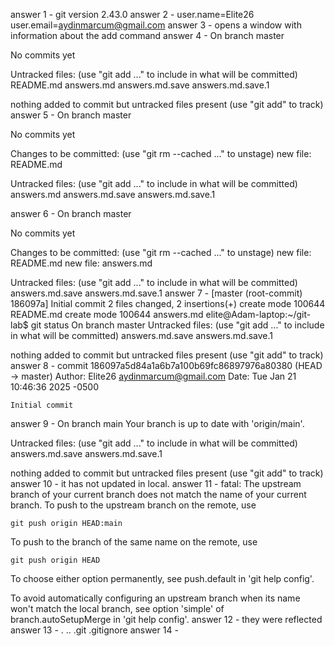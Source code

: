 answer 1 - git version 2.43.0
answer 2 - user.name=Elite26
user.email=aydinmarcum@gmail.com
answer 3 - opens a window with information about the add command
answer 4 - On branch master

No commits yet

Untracked files:
  (use "git add <file>..." to include in what will be committed)
        README.md
        answers.md
        answers.md.save
        answers.md.save.1

nothing added to commit but untracked files present (use "git add" to track)
answer 5 - On branch master

No commits yet

Changes to be committed:
  (use "git rm --cached <file>..." to unstage)
        new file:   README.md

Untracked files:
  (use "git add <file>..." to include in what will be committed)
        answers.md
        answers.md.save
        answers.md.save.1

answer 6 - On branch master

No commits yet

Changes to be committed:
  (use "git rm --cached <file>..." to unstage)
        new file:   README.md
        new file:   answers.md

Untracked files:
  (use "git add <file>..." to include in what will be committed)
        answers.md.save
        answers.md.save.1
answer 7 - [master (root-commit) 186097a] Initial commit
 2 files changed, 2 insertions(+)
 create mode 100644 README.md
 create mode 100644 answers.md
elite@Adam-laptop:~/git-lab$ git status
On branch master
Untracked files:
  (use "git add <file>..." to include in what will be committed)
        answers.md.save
        answers.md.save.1

nothing added to commit but untracked files present (use "git add" to track)
answer 8 - commit 186097a5d84a1a6b7a100b69fc86897976a80380 (HEAD -> master)
Author: Elite26 <aydinmarcum@gmail.com>
Date:   Tue Jan 21 10:46:36 2025 -0500

    Initial commit
answer 9 - On branch main
Your branch is up to date with 'origin/main'.

Untracked files:
  (use "git add <file>..." to include in what will be committed)
        answers.md.save
        answers.md.save.1

nothing added to commit but untracked files present (use "git add" to track)
answer 10 - it has not updated in local.
answer 11 - fatal: The upstream branch of your current branch does not match
the name of your current branch.  To push to the upstream branch
on the remote, use

    git push origin HEAD:main

To push to the branch of the same name on the remote, use

    git push origin HEAD

To choose either option permanently, see push.default in 'git help config'.

To avoid automatically configuring an upstream branch when its name
won't match the local branch, see option 'simple' of branch.autoSetupMerge
in 'git help config'.
answer 12 - they were reflected
answer 13 - .  ..  .git  .gitignore
answer 14 - 